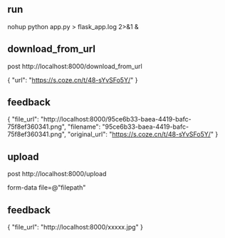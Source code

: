 ## run

nohup python app.py > flask_app.log 2>&1 &


## download_from_url
post http://localhost:8000/download_from_url

{
    "url": "https://s.coze.cn/t/48-sYvSFo5Y/"
}
## feedback
{
    "file_url": "http://localhost:8000/95ce6b33-baea-4419-bafc-75f8ef360341.png",
    "filename": "95ce6b33-baea-4419-bafc-75f8ef360341.png",
    "original_url": "https://s.coze.cn/t/48-sYvSFo5Y/"
}

## upload
post http://localhost:8000/upload

form-data
file=@"filepath"

## feedback
{
    "file_url": "http://localhost:8000/xxxxx.jpg"
}
